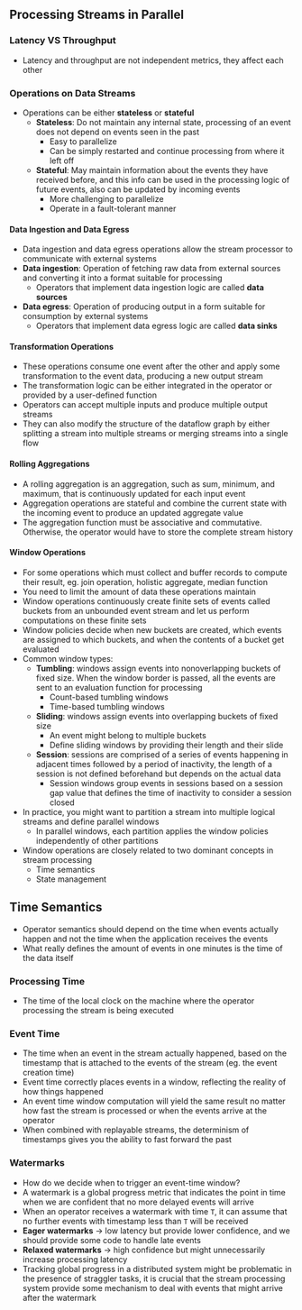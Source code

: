 ## Processing Streams in Parallel

### Latency VS Throughput

- Latency and throughput are not independent metrics, they affect each other

### Operations on Data Streams

- Operations can be either **stateless** or **stateful**
  - **Stateless**: Do not maintain any internal state, processing of an event does not depend on events seen in the past
    - Easy to parallelize
    - Can be simply restarted and continue processing from where it left off
  - **Stateful**: May maintain information about the events they have received before, and this info can be used in the processing logic of future events, also can be updated by incoming events
    - More challenging to parallelize
    - Operate in a fault-tolerant manner

#### Data Ingestion and Data Egress

- Data ingestion and data egress operations allow the stream processor to communicate with external systems
- **Data ingestion**: Operation of fetching raw data from external sources and converting it into a format suitable for processing
  - Operators that implement data ingestion logic are called **data sources**
- **Data egress**: Operation of producing output in a form suitable for consumption by external systems
  - Operators that implement data egress logic are called **data sinks**

#### Transformation Operations

- These operations consume one event after the other and apply some transformation to the event data, producing a new output stream
- The transformation logic can be either integrated in the operator or provided by a user-defined function
- Operators can accept multiple inputs and produce multiple output streams
- They can also modify the structure of the dataflow graph by either splitting a stream into multiple streams or merging streams into a single flow

#### Rolling Aggregations

- A rolling aggregation is an aggregation, such as sum, minimum, and maximum, that is continuously updated for each input event
- Aggregation operations are stateful and combine the current state with the incoming event to produce an updated aggregate value
- The aggregation function must be associative and commutative. Otherwise, the operator would have to store the complete stream history

#### Window Operations

- For some operations which must collect and buffer records to compute their result, eg. join operation, holistic aggregate, median function
- You need to limit the amount of data these operations maintain
- Window operations continuously create finite sets of events called buckets from an unbounded event stream and let us perform computations on these finite sets
- Window policies decide when new buckets are created, which events are assigned to which buckets, and when the contents of a bucket get evaluated
- Common window types:
  - **Tumbling**: windows assign events into nonoverlapping buckets of fixed size. When the window border is passed, all the events are sent to an evaluation function for processing
    - Count-based tumbling windows
    - Time-based tumbling windows
  - **Sliding**: windows assign events into overlapping buckets of fixed size
    - An event might belong to multiple buckets
    - Define sliding windows by providing their length and their slide
  - **Session**: sessions are comprised of a series of events happening in adjacent times followed by a period of inactivity, the length of a session is not defined beforehand but depends on the actual data
    - Session windows group events in sessions based on a session gap value that defines the time of inactivity to consider a session closed
- In practice, you might want to partition a stream into multiple logical streams and define parallel windows
  - In parallel windows, each partition applies the window policies independently of other partitions
- Window operations are closely related to two dominant concepts in stream processing
  - Time semantics
  - State management

## Time Semantics

- Operator semantics should depend on the time when events actually happen and not the time when the application receives the events
- What really defines the amount of events in one minutes is the time of the data itself

### Processing Time

- The time of the local clock on the machine where the operator processing the stream is being executed

### Event Time

- The time when an event in the stream actually happened, based on the timestamp that is attached to the events of the stream (eg. the event creation time)
- Event time correctly places events in a window, reflecting the reality of how things happened
- An event time window computation will yield the same result no matter how fast the stream is processed or when the events arrive at the operator
- When combined with replayable streams, the determinism of timestamps gives you the ability to fast forward the past

### Watermarks

- How do we decide when to trigger an event-time window?
- A watermark is a global progress metric that indicates the point in time when we are confident that no more delayed events will arrive
- When an operator receives a watermark with time `T`, it can assume that no further events with timestamp less than `T` will be received
- **Eager watermarks** -> low latency but provide lower confidence, and we should provide some code to handle late events
- **Relaxed watermarks** -> high confidence but might unnecessarily increase processing latency
- Tracking global progress in a distributed system might be problematic in the presence of straggler tasks, it is crucial that the stream processing system provide some mechanism to deal with events that might arrive after the watermark

